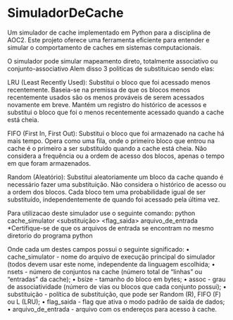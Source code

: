 # SimuladorDeCache
Um simulador de cache implementado em Python para a disciplina de AOC2.
Este projeto oferece uma ferramenta eficiente para entender e simular o comportamento de caches em sistemas computacionais.

O simulador pode simular mapeamento direto, totalmente associativo ou conjunto-associativo
Alem disso 3 politicas de substituicao sendo elas:

LRU (Least Recently Used):
Substitui o bloco que foi acessado menos recentemente.
Baseia-se na premissa de que os blocos menos recentemente usados são os menos prováveis de serem acessados novamente em breve.
Mantém um registro do histórico de acessos e substitui o bloco que foi o menos recentemente acessado quando a cache está cheia.

FIFO (First In, First Out):
Substitui o bloco que foi armazenado na cache há mais tempo.
Opera como uma fila, onde o primeiro bloco que entrou na cache é o primeiro a ser substituído quando a cache está cheia.
Não considera a frequência ou a ordem de acesso dos blocos, apenas o tempo em que foram armazenados.

Random (Aleatório):
Substitui aleatoriamente um bloco da cache quando é necessário fazer uma substituição.
Não considera o histórico de acesso ou a ordem dos blocos.
Cada bloco tem uma probabilidade igual de ser substituído, independentemente de quando foi acessado pela última vez.



Para utilizacao deste simulador use o seguinte comando:
python cache_simulator <nsets> <bsize> <assoc> <substituição> <flag_saida> arquivo_de_entrada
*Certifique-se de que os arquivos de entrada se encontram no mesmo diretorio do programa python


Onde cada um destes campos possui o seguinte significado:
• cache_simulator - nome do arquivo de execução principal do simulador (todos devem usar este
nome, independente da linguagem escolhida;
• nsets - número de conjuntos na cache (número total de “linhas” ou “entradas” da cache);
• bsize - tamanho do bloco em bytes;
• assoc - grau de associatividade (número de vias ou blocos que cada conjunto possui);
• substituição - política de substituição, que pode ser Random (R), FIFO (F) ou L (LRU);
• flag_saida - flag que ativa o modo padrão de saída de dados;
• arquivo_de_entrada - arquivo com os endereços para acesso à cache.
